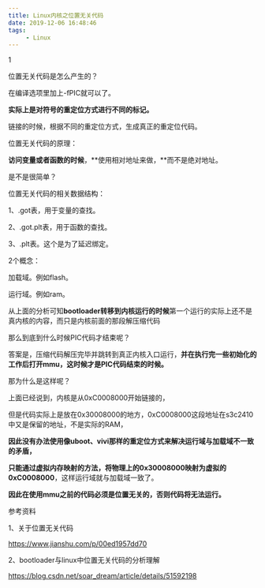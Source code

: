 ```yaml
---
title: Linux内核之位置无关代码
date: 2019-12-06 16:48:46
tags:
	 - Linux
---
```


1

位置无关代码是怎么产生的？

在编译选项里加上-fPIC就可以了。

**实际上是对符号的重定位方式进行不同的标记。**

链接的时候，根据不同的重定位方式，生成真正的重定位代码。



位置无关代码的原理：

**访问变量或者函数的时候**，**使用相对地址来做，**而不是绝对地址。

是不是很简单？



位置无关代码的相关数据结构：

1、.got表，用于变量的查找。

2、.got.plt表，用于函数的查找。

3、.plt表。这个是为了延迟绑定。



2个概念：

加载域。例如flash。

运行域。例如ram。

从上面的分析可知**bootloader转移到内核运行的时候**第一个运行的实际上还不是真内核的内容，而只是内核前面的那段解压缩代码



那么到底到什么时候PIC代码才结束呢？

答案是，压缩代码解压完毕并跳转到真正内核入口运行，**并在执行完一些初始化的工作后打开mmu，这时候才是PIC代码结束的时候。**

那为什么是这样呢？

上面已经说到，内核是从0xC0008000开始链接的，

但是代码实际上是放在0x30008000的地方，0xC0008000这段地址在s3c2410中又是保留的地址，不是实际的RAM，

**因此没有办法使用像uboot、vivi那样的重定位方式来解决运行域与加载域不一致的矛盾，**

**只能通过虚拟内存映射的方法，将物理上的0x30008000映射为虚拟的0xC0008000**，这样运行域就与加载域一致了。

**因此在使用mmu之前的代码必须是位置无关的，否则代码将无法运行。**



参考资料

1、关于位置无关代码

https://www.jianshu.com/p/00ed1957dd70

2、bootloader与linux中位置无关代码的分析理解

https://blog.csdn.net/soar_dream/article/details/51592198